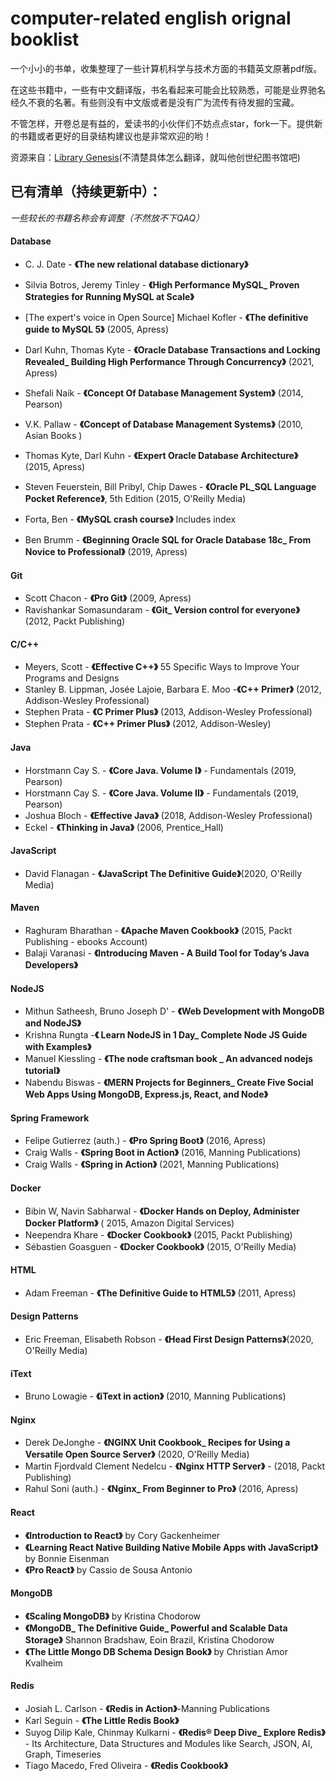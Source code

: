 # computer-related english orignal booklist

一个小小的书单，收集整理了一些计算机科学与技术方面的书籍英文原著pdf版。



在这些书籍中，一些有中文翻译版，书名看起来可能会比较熟悉，可能是业界驰名经久不衰的名著。有些则没有中文版或者是没有广为流传有待发掘的宝藏。



不管怎样，开卷总是有益的，爱读书的小伙伴们不妨点点star，fork一下。提供新的书籍或者更好的目录结构建议也是非常欢迎的哟！



资源来自：[Library Genesis](http://libgen.rs/)(不清楚具体怎么翻译，就叫他创世纪图书馆吧)



## 已有清单（持续更新中）：

*一些较长的书籍名称会有调整（不然放不下QAQ）*

#### Database

- C. J. Date - **《The new relational database dictionary》**

- Silvia Botros, Jeremy Tinley - **《High Performance MySQL_ Proven Strategies for Running MySQL at Scale》**

- [The expert's voice in Open Source] Michael Kofler - **《The definitive guide to MySQL 5》** (2005, Apress)

- Darl Kuhn, Thomas Kyte - **《Oracle Database Transactions and Locking Revealed_ Building High Performance Through Concurrency》** (2021, Apress)

- Shefali Naik - **《Concept Of Database Management System》** (2014, Pearson)

- V.K. Pallaw - **《Concept of Database Management Systems》** (2010,  Asian Books )

- Thomas Kyte, Darl Kuhn - **《Expert Oracle Database Architecture》** (2015, Apress)

- Steven Feuerstein, Bill Pribyl, Chip Dawes - **《Oracle PL_SQL Language Pocket Reference》**, 5th Edition (2015, O'Reilly Media)

- Forta, Ben - **《MySQL crash course》** Includes index

- Ben Brumm - **《Beginning Oracle SQL for Oracle Database 18c_ From Novice to Professional》** (2019, Apress)

  



#### Git

- Scott Chacon - **《Pro Git》** (2009, Apress)
- Ravishankar Somasundaram - **《Git_ Version control for everyone》** (2012, Packt Publishing) 



#### C/C++

- Meyers, Scott - **《Effective C++》** 55 Specific Ways to Improve Your Programs and Designs
- Stanley B. Lippman, Josée Lajoie, Barbara E. Moo -**《C++ Primer》** (2012, Addison-Wesley Professional)
- Stephen Prata - **《C Primer Plus》** (2013, Addison-Wesley Professional)
- Stephen Prata - **《C++ Primer Plus》** (2012, Addison-Wesley)



#### Java

- Horstmann Cay S. - **《Core Java. Volume I》** - Fundamentals (2019, Pearson)
- Horstmann Cay S. - **《Core Java. Volume II》** - Fundamentals (2019, Pearson)
- Joshua Bloch - **《Effective Java》** (2018, Addison-Wesley Professional)
- Eckel - **《Thinking in Java》** (2006, Prentice_Hall)



#### JavaScript

- David Flanagan - **《JavaScript The Definitive Guide》**(2020, O'Reilly Media)



#### Maven

- Raghuram Bharathan - **《Apache Maven Cookbook》** (2015, Packt Publishing - ebooks Account)
- Balaji Varanasi - **《Introducing Maven - A Build Tool for Today’s Java Developers》**



#### NodeJS

- Mithun Satheesh, Bruno Joseph D' - **《Web Development with MongoDB and NodeJS》**
- Krishna Rungta -**《 Learn NodeJS in 1 Day_ Complete Node  JS Guide with Examples》**
- Manuel Kiessling - **《The node craftsman book _ An advanced nodejs tutorial》**
- Nabendu Biswas - **《MERN Projects for Beginners_ Create Five Social Web Apps Using MongoDB, Express.js, React, and Node》**



#### Spring Framework

- Felipe Gutierrez (auth.) - **《Pro Spring Boot》** (2016, Apress) 
- Craig Walls - **《Spring Boot in Action》** (2016, Manning Publications)
- Craig Walls - **《Spring in Action》** (2021, Manning Publications)



#### Docker

- Bibin W, Navin Sabharwal - **《Docker Hands on  Deploy, Administer Docker Platform》** ( 2015, Amazon Digital Services)
- Neependra Khare - **《Docker Cookbook》** (2015, Packt Publishing)
- Sébastien Goasguen - **《Docker Cookbook》** (2015, O'Reilly Media)



#### HTML

- Adam Freeman - **《The Definitive Guide to HTML5》** (2011, Apress)



#### Design Patterns

- Eric Freeman, Elisabeth Robson - **《Head First Design Patterns》**(2020, O'Reilly Media)



#### iText

- Bruno Lowagie - **《iText in action》** (2010, Manning Publications)



#### Nginx

- Derek DeJonghe - **《NGINX Unit Cookbook_ Recipes for Using a Versatile Open Source Server》** (2020, O'Reilly Media)
- Martin Fjordvald Clement Nedelcu - **《Nginx HTTP Server》** - (2018, Packt Publishing)
- Rahul Soni (auth.) - **《Nginx_ From Beginner to Pro》**  (2016, Apress)



#### React

- **《Introduction to React》** by Cory Gackenheimer
- **《Learning React Native Building Native Mobile Apps with JavaScript》** by Bonnie Eisenman
- **《Pro React》** by Cassio de Sousa Antonio



#### MongoDB

- **《Scaling MongoDB》** by Kristina Chodorow
- **《MongoDB_ The Definitive Guide_ Powerful and Scalable Data Storage》** Shannon Bradshaw, Eoin Brazil, Kristina Chodorow 
- **《The Little Mongo DB Schema Design Book》** by Christian Amor Kvalheim



#### Redis

- Josiah L. Carlson - **《Redis in Action》**-Manning Publications
- Karl Seguin - **《The Little Redis Book》**
- Suyog Dilip Kale, Chinmay Kulkarni - **《Redis® Deep Dive_ Explore Redis》** - Its Architecture, Data Structures and Modules like Search, JSON, AI, Graph, Timeseries
- Tiago Macedo, Fred Oliveira - **《Redis Cookbook》**